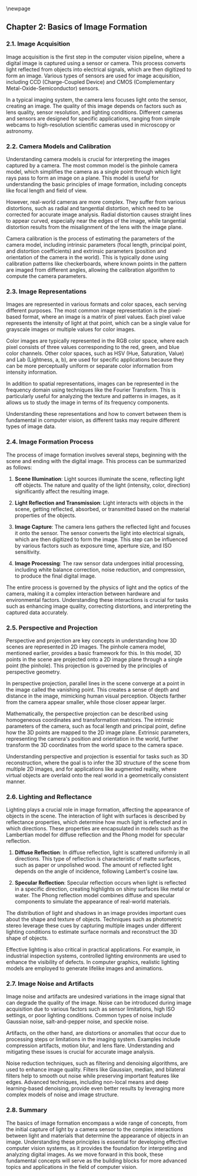 
\newpage
## Chapter 2: Basics of Image Formation

### 2.1. Image Acquisition

Image acquisition is the first step in the computer vision pipeline, where a digital image is captured using a sensor or camera. This process converts light reflected from objects into electrical signals, which are then digitized to form an image. Various types of sensors are used for image acquisition, including CCD (Charge-Coupled Device) and CMOS (Complementary Metal-Oxide-Semiconductor) sensors.

In a typical imaging system, the camera lens focuses light onto the sensor, creating an image. The quality of this image depends on factors such as lens quality, sensor resolution, and lighting conditions. Different cameras and sensors are designed for specific applications, ranging from simple webcams to high-resolution scientific cameras used in microscopy or astronomy.

### 2.2. Camera Models and Calibration

Understanding camera models is crucial for interpreting the images captured by a camera. The most common model is the pinhole camera model, which simplifies the camera as a single point through which light rays pass to form an image on a plane. This model is useful for understanding the basic principles of image formation, including concepts like focal length and field of view.

However, real-world cameras are more complex. They suffer from various distortions, such as radial and tangential distortion, which need to be corrected for accurate image analysis. Radial distortion causes straight lines to appear curved, especially near the edges of the image, while tangential distortion results from the misalignment of the lens with the image plane.

Camera calibration is the process of estimating the parameters of the camera model, including intrinsic parameters (focal length, principal point, and distortion coefficients) and extrinsic parameters (position and orientation of the camera in the world). This is typically done using calibration patterns like checkerboards, where known points in the pattern are imaged from different angles, allowing the calibration algorithm to compute the camera parameters.

### 2.3. Image Representations

Images are represented in various formats and color spaces, each serving different purposes. The most common image representation is the pixel-based format, where an image is a matrix of pixel values. Each pixel value represents the intensity of light at that point, which can be a single value for grayscale images or multiple values for color images.

Color images are typically represented in the RGB color space, where each pixel consists of three values corresponding to the red, green, and blue color channels. Other color spaces, such as HSV (Hue, Saturation, Value) and Lab (Lightness, a, b), are used for specific applications because they can be more perceptually uniform or separate color information from intensity information.

In addition to spatial representations, images can be represented in the frequency domain using techniques like the Fourier Transform. This is particularly useful for analyzing the texture and patterns in images, as it allows us to study the image in terms of its frequency components.

Understanding these representations and how to convert between them is fundamental in computer vision, as different tasks may require different types of image data.

### 2.4. Image Formation Process

The process of image formation involves several steps, beginning with the scene and ending with the digital image. This process can be summarized as follows:

1. **Scene Illumination**: Light sources illuminate the scene, reflecting light off objects. The nature and quality of the light (intensity, color, direction) significantly affect the resulting image.

2. **Light Reflection and Transmission**: Light interacts with objects in the scene, getting reflected, absorbed, or transmitted based on the material properties of the objects.

3. **Image Capture**: The camera lens gathers the reflected light and focuses it onto the sensor. The sensor converts the light into electrical signals, which are then digitized to form the image. This step can be influenced by various factors such as exposure time, aperture size, and ISO sensitivity.

4. **Image Processing**: The raw sensor data undergoes initial processing, including white balance correction, noise reduction, and compression, to produce the final digital image.

The entire process is governed by the physics of light and the optics of the camera, making it a complex interaction between hardware and environmental factors. Understanding these interactions is crucial for tasks such as enhancing image quality, correcting distortions, and interpreting the captured data accurately.

### 2.5. Perspective and Projection

Perspective and projection are key concepts in understanding how 3D scenes are represented in 2D images. The pinhole camera model, mentioned earlier, provides a basic framework for this. In this model, 3D points in the scene are projected onto a 2D image plane through a single point (the pinhole). This projection is governed by the principles of perspective geometry.

In perspective projection, parallel lines in the scene converge at a point in the image called the vanishing point. This creates a sense of depth and distance in the image, mimicking human visual perception. Objects farther from the camera appear smaller, while those closer appear larger.

Mathematically, the perspective projection can be described using homogeneous coordinates and transformation matrices. The intrinsic parameters of the camera, such as focal length and principal point, define how the 3D points are mapped to the 2D image plane. Extrinsic parameters, representing the camera's position and orientation in the world, further transform the 3D coordinates from the world space to the camera space.

Understanding perspective and projection is essential for tasks such as 3D reconstruction, where the goal is to infer the 3D structure of the scene from multiple 2D images, and for applications like augmented reality, where virtual objects are overlaid onto the real world in a geometrically consistent manner.

### 2.6. Lighting and Reflectance

Lighting plays a crucial role in image formation, affecting the appearance of objects in the scene. The interaction of light with surfaces is described by reflectance properties, which determine how much light is reflected and in which directions. These properties are encapsulated in models such as the Lambertian model for diffuse reflection and the Phong model for specular reflection.

1. **Diffuse Reflection**: In diffuse reflection, light is scattered uniformly in all directions. This type of reflection is characteristic of matte surfaces, such as paper or unpolished wood. The amount of reflected light depends on the angle of incidence, following Lambert's cosine law.

2. **Specular Reflection**: Specular reflection occurs when light is reflected in a specific direction, creating highlights on shiny surfaces like metal or water. The Phong reflection model combines diffuse and specular components to simulate the appearance of real-world materials.

The distribution of light and shadows in an image provides important cues about the shape and texture of objects. Techniques such as photometric stereo leverage these cues by capturing multiple images under different lighting conditions to estimate surface normals and reconstruct the 3D shape of objects.

Effective lighting is also critical in practical applications. For example, in industrial inspection systems, controlled lighting environments are used to enhance the visibility of defects. In computer graphics, realistic lighting models are employed to generate lifelike images and animations.

### 2.7. Image Noise and Artifacts

Image noise and artifacts are undesired variations in the image signal that can degrade the quality of the image. Noise can be introduced during image acquisition due to various factors such as sensor limitations, high ISO settings, or poor lighting conditions. Common types of noise include Gaussian noise, salt-and-pepper noise, and speckle noise.

Artifacts, on the other hand, are distortions or anomalies that occur due to processing steps or limitations in the imaging system. Examples include compression artifacts, motion blur, and lens flare. Understanding and mitigating these issues is crucial for accurate image analysis.

Noise reduction techniques, such as filtering and denoising algorithms, are used to enhance image quality. Filters like Gaussian, median, and bilateral filters help to smooth out noise while preserving important features like edges. Advanced techniques, including non-local means and deep learning-based denoising, provide even better results by leveraging more complex models of noise and image structure.

### 2.8. Summary

The basics of image formation encompass a wide range of concepts, from the initial capture of light by a camera sensor to the complex interactions between light and materials that determine the appearance of objects in an image. Understanding these principles is essential for developing effective computer vision systems, as it provides the foundation for interpreting and analyzing digital images. As we move forward in this book, these fundamental concepts will serve as the building blocks for more advanced topics and applications in the field of computer vision.
